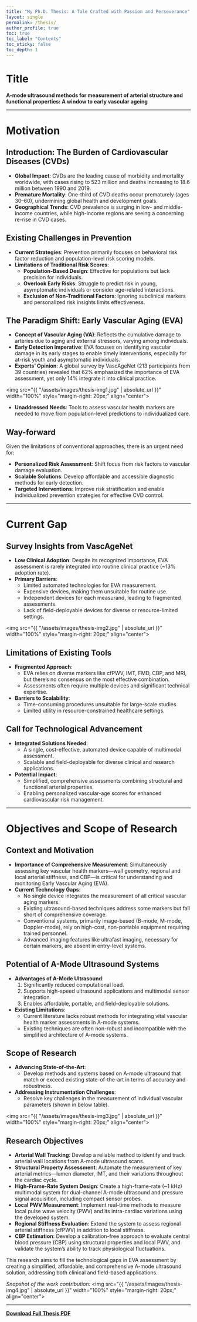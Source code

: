 ```yaml
---
title: "My Ph.D. Thesis: A Tale Crafted with Passion and Perseverance"
layout: single
permalink: /thesis/
author_profile: true
toc: true
toc_label: "Contents"
toc_sticky: false
toc_depth: 1
---
```


# Title
**A-mode ultrasound methods for measurement of arterial structure and functional properties: A window to early vascular ageing**

---

# Motivation

## **Introduction: The Burden of Cardiovascular Diseases (CVDs)**
- **Global Impact**: CVDs are the leading cause of morbidity and mortality worldwide, with cases rising to 523 million and deaths increasing to 18.6 million between 1990 and 2019.
- **Premature Mortality**: One-third of CVD deaths occur prematurely (ages 30–60), undermining global health and development goals.
- **Geographical Trends**: CVD prevalence is surging in low- and middle-income countries, while high-income regions are seeing a concerning re-rise in CVD cases.

## **Existing Challenges in Prevention**
- **Current Strategies**: Prevention primarily focuses on behavioral risk factor reduction and population-level risk scoring models.
- **Limitations of Traditional Risk Scores**:
  - **Population-Based Design**: Effective for populations but lack precision for individuals.
  - **Overlook Early Risks**: Struggle to predict risk in young, asymptomatic individuals or consider age-related interactions.
  - **Exclusion of Non-Traditional Factors**: Ignoring subclinical markers and personalized risk insights limits effectiveness.

## **The Paradigm Shift: Early Vascular Aging (EVA)**
- **Concept of Vascular Aging (VA)**: Reflects the cumulative damage to arteries due to aging and external stressors, varying among individuals.
- **Early Detection Imperative**: EVA focuses on identifying vascular damage in its early stages to enable timely interventions, especially for at-risk youth and asymptomatic individuals.
- **Experts’ Opinion**: A global survey by VascAgeNet (213 participants from 39 countries) revealed that 62% emphasized the importance of EVA assessment, yet only 14% integrate it into clinical practice.

<img src="{{ "/assets/images/thesis-img1.jpg" | absolute_url }}" width="100%" style="margin-right: 20px;" align="center">

- **Unaddressed Needs**: Tools to assess vascular health markers are needed to move from population-level predictions to individualized care.

## **Way-forward**
Given the limitations of conventional approaches, there is an urgent need for:
- **Personalized Risk Assessment**: Shift focus from risk factors to vascular damage evaluation.
- **Scalable Solutions**: Develop affordable and accessible diagnostic methods for early detection.
- **Targeted Interventions**: Improve risk stratification and enable individualized prevention strategies for effective CVD control.

---

# Current Gap

## **Survey Insights from VascAgeNet**
- **Low Clinical Adoption**: Despite its recognized importance, EVA assessment is rarely integrated into routine clinical practice (~13% adoption rate).
- **Primary Barriers**:
  - Limited automated technologies for EVA measurement.
  - Expensive devices, making them unsuitable for routine use.
  - Independent devices for each measurand, leading to fragmented assessments.
  - Lack of field-deployable devices for diverse or resource-limited settings.
    
<img src="{{ "/assets/images/thesis-img2.jpg" | absolute_url }}" width="100%" style="margin-right: 20px;" align="center">

## **Limitations of Existing Tools**
- **Fragmented Approach**:
  - EVA relies on diverse markers like cfPWV, IMT, FMD, CBP, and MRI, but there’s no consensus on the most effective combination.
  - Assessments often require multiple devices and significant technical expertise.
- **Barriers to Scalability**:
  - Time-consuming procedures unsuitable for large-scale studies.
  - Limited utility in resource-constrained healthcare settings.

## **Call for Technological Advancement**
- **Integrated Solutions Needed**:
  - A single, cost-effective, automated device capable of multimodal assessment.
  - Scalable and field-deployable for diverse clinical and research applications.
- **Potential Impact**:
  - Simplified, comprehensive assessments combining structural and functional arterial properties.
  - Enabling personalized vascular-age scores for enhanced cardiovascular risk management.

---

# Objectives and Scope of Research

## **Context and Motivation**
- **Importance of Comprehensive Measurement**: Simultaneously assessing key vascular health markers—wall geometry, regional and local arterial stiffness, and CBP—is critical for understanding and monitoring Early Vascular Aging (EVA).
- **Current Technology Gaps**:
  - No single device integrates the measurement of all critical vascular aging markers.
  - Existing ultrasound-based techniques address some markers but fall short of comprehensive coverage.
  - Conventional systems, primarily image-based (B-mode, M-mode, Doppler-mode), rely on high-cost, non-portable equipment requiring trained personnel.
  - Advanced imaging features like ultrafast imaging, necessary for certain markers, are absent in entry-level systems.

## **Potential of A-Mode Ultrasound Systems**
- **Advantages of A-Mode Ultrasound**:
  1. Significantly reduced computational load.
  2. Supports high-speed ultrasound applications and multimodal sensor integration.
  3. Enables affordable, portable, and field-deployable solutions.
- **Existing Limitations**:
  - Current literature lacks robust methods for integrating vital vascular health marker assessments in A-mode systems.
  - Existing techniques are often non-robust and incompatible with the simplified architecture of A-mode systems.

## **Scope of Research**
- **Advancing State-of-the-Art**:
  - Develop methods and systems based on A-mode ultrasound that match or exceed existing state-of-the-art in terms of accuracy and robustness.
- **Addressing Instrumentation Challenges**:
  - Resolve key challenges in the measurement of individual vascular parameters (shown in below table).

<img src="{{ "/assets/images/thesis-img3.jpg" | absolute_url }}" width="100%" style="margin-right: 20px;" align="center">

## Research Objectives

- **Arterial Wall Tracking**: Develop a reliable method to identify and track arterial wall locations from A-mode ultrasound scans.
- **Structural Property Assessment**: Automate the measurement of key arterial metrics—lumen diameter, IMT, and their variations throughout the cardiac cycle.
- **High-Frame-Rate System Design**: Create a high-frame-rate (~1 kHz) multimodal system for dual-channel A-mode ultrasound and pressure signal acquisition, including compact sensor probes.
- **Local PWV Measurement**: Implement real-time methods to measure local pulse wave velocity (PWV) and its intra-cardiac variations using the developed system.
- **Regional Stiffness Evaluation**: Extend the system to assess regional arterial stiffness (cfPWV) in addition to local stiffness.
- **CBP Estimation**: Develop a calibration-free approach to evaluate central blood pressure (CBP) using structural properties and local PWV, and validate the system’s ability to track physiological fluctuations.

This research aims to fill the technological gaps in EVA assessment by creating a simplified, affordable, and comprehensive A-mode ultrasound solution, addressing both clinical and field-based applications.

*Snapshot of the work contribution:*
<img src="{{ "/assets/images/thesis-img4.jpg" | absolute_url }}" width="100%" style="margin-right: 20px;" align="center">

---


[**Download Full Thesis PDF**](assets/docs/thesis.pdf)
